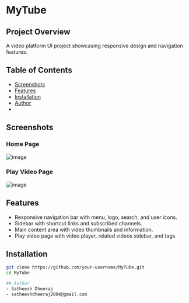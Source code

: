 # MyTube

## Project Overview
A video platform UI project showcasing responsive design and navigation features.

## Table of Contents
- [Screenshots](#screenshots)
- [Features](#features)
- [Installation](#installation)
- [Author](#author)
- 


## Screenshots

### Home Page
![image](https://github.com/Dheeraj-Satheesh/MYTUBE/assets/114674547/6fe17f52-f8b1-46ab-a668-9a44520b65fd)

### Play Video Page

![image](https://github.com/Dheeraj-Satheesh/MYTUBE/assets/114674547/dfe60899-37ce-486e-8574-ae187b096f4d)


## Features
- Responsive navigation bar with menu, logo, search, and user icons.
- Sidebar with shortcut links and subscribed channels.
- Main content area with video thumbnails and information.
- Play video page with video player, related videos sidebar, and tags.

## Installation
```bash
git clone https://github.com/your-username/MyTube.git
cd MyTube

## Author
- Satheesh Dheeraj
- satheeshdheeraj2004@gmail.com

